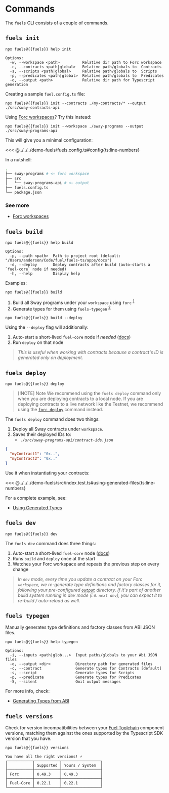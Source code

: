 <script setup>
  import { data } from '../../versions.data'
  const { fuels } = data
</script>

# Commands

The `fuels` CLI consists of a couple of commands.

## `fuels init`

```console-vue
npx fuels@{{fuels}} help init
```

```console
Options:
  -w, --workspace <path>          Relative dir path to Forc workspace
  -c, --contracts <path|global>   Relative path/globals to  Contracts
  -s, --scripts <path|global>     Relative path/globals to  Scripts
  -p, --predicates <path|global>  Relative path/globals to  Predicates
  -o, --output <path>             Relative dir path for Typescript generation
```

Creating a sample `fuel.config.ts` file:

```console-vue
npx fuels@{{fuels}} init --contracts ./my-contracts/* --output ./src/sway-contracts-api
```

Using [Forc workspaces](https://docs.fuel.network/docs/forc/workspaces/)? Try this instead:

```console-vue
npx fuels@{{fuels}} init --workspace ./sway-programs --output ./src/sway-programs-api
```

This will give you a minimal configuration:

<<< @../../../demo-fuels/fuels.config.ts#config{ts:line-numbers}

In a nutshell:

```sh
.
├── sway-programs # <— forc workspace
├── src
│   └── sway-programs-api # <— output
├── fuels.config.ts
└── package.json
```

### See more

- [Forc workspaces](https://docs.fuel.network/docs/forc/workspaces/)

## `fuels build`

```console-vue
npx fuels@{{fuels}} help build
```

```console
Options:
  -p, --path <path>  Path to project root (default: "/Users/anderson/Code/fuel/fuels-ts/apps/docs")
  -d, --deploy       Deploy contracts after build (auto-starts a `fuel-core` node if needed)
  -h, --help         Display help
```

Examples:

```console-vue
npx fuels@{{fuels}} build
```

1.  Build all Sway programs under your `workspace` using `forc` <sup>[1](https://docs.fuel.network/docs/forc/commands/forc_build/)</sup>
1.  Generate types for them using `fuels-typegen` <sup>[2](#fuels-typegen)</sup>

```console-vue
npx fuels@{{fuels}} build --deploy
```

Using the `--deploy` flag will additionally:

1. Auto-start a short-lived `fuel-core` node if _needed_ ([docs](./config-file.md#autostartfuelcore))
1. Run `deploy` on that node

> _This is useful when working with contracts because a contract's ID is generated only on deployment._

## `fuels deploy`

```console-vue
npx fuels@{{fuels}} deploy
```

> [!NOTE] Note
> We recommend using the `fuels deploy` command only when you are deploying contracts to a local node.
> If you are deploying contracts to a live network like the Testnet, we recommend using the [`forc deploy`](https://docs.fuel.network/docs/intro/quickstart-contract/#deploy-to-testnet) command instead.

The `fuels deploy` command does two things:

1. Deploy all Sway contracts under `workspace`.
1. Saves their deployed IDs to:
   - _`./src/sway-programs-api/contract-ids.json`_

```json
{
  "myContract1": "0x..",
  "myContract2": "0x.."
}
```

Use it when instantiating your contracts:

<<< @../../../demo-fuels/src/index.test.ts#using-generated-files{ts:line-numbers}

For a complete example, see:

- [Using Generated Types](./using-generated-types.md)

## `fuels dev`

```console-vue
npx fuels@{{fuels}} dev
```

The `fuels dev` command does three things:

1. Auto-start a short-lived `fuel-core` node ([docs](./config-file.md#autostartfuelcore))
1. Runs `build` and `deploy` once at the start
1. Watches your Forc workspace and repeats the previous step on every change

> _In `dev` mode, every time you update a contract on your Forc `workspace`, we re-generate type definitions and factory classes for it, following your pre-configured [`output`](./config-file.md#output) directory. If it's part of another build system running in dev mode (i.e. `next dev`), you can expect it to re-build / auto-reload as well._

## `fuels typegen`

Manually generates type definitions and factory classes from ABI JSON files.

```console-vue
npx fuels@{{fuels}} help typegen
```

```console
Options:
  -i, --inputs <path|glob...>  Input paths/globals to your Abi JSON files
  -o, --output <dir>           Directory path for generated files
  -c, --contract               Generate types for Contracts [default]
  -s, --script                 Generate types for Scripts
  -p, --predicate              Generate types for Predicates
  -S, --silent                 Omit output messages
```

For more info, check:

- [Generating Types from ABI](./generating-types.md)

## `fuels versions`

Check for version incompatibilities between your [Fuel Toolchain](https://docs.fuel.network/docs/sway/introduction/fuel_toolchain/#the-fuel-toolchain) component versions, matching them against the ones supported by the Typescript SDK version that you have.

```console-vue
npx fuels@{{fuels}} versions
```

```
You have all the right versions! ⚡
┌───────────┬───────────┬─────────────────┐
│           │ Supported │ Yours / System  │
├───────────┼───────────┼─────────────────┤
│ Forc      │ 0.49.3    │ 0.49.3          │
├───────────┼───────────┼─────────────────┤
│ Fuel-Core │ 0.22.1    │ 0.22.1          │
└───────────┴───────────┴─────────────────┘
```
